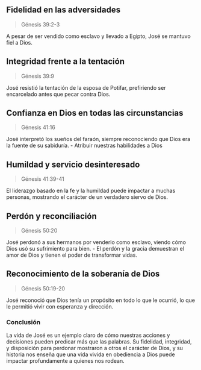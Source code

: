 ## Fidelidad en las adversidades

> Génesis 39:2-3

A pesar de ser vendido como esclavo y llevado a Egipto, José se mantuvo fiel a Dios.

## Integridad frente a la tentación

> Génesis 39:9

José resistió la tentación de la esposa de Potifar, prefiriendo ser encarcelado antes que pecar contra Dios.

## Confianza en Dios en todas las circunstancias

> Génesis 41:16

José interpretó los sueños del faraón, siempre reconociendo que Dios era la fuente de su sabiduría. - Atribuir nuestras habilidades a Dios

## Humildad y servicio desinteresado

> Génesis 41:39-41

El liderazgo basado en la fe y la humildad puede impactar a muchas personas, mostrando el carácter de un verdadero siervo de Dios.

## Perdón y reconciliación

> Génesis 50:20

José perdonó a sus hermanos por venderlo como esclavo, viendo cómo Dios usó su sufrimiento para bien. - El perdón y la gracia demuestran el amor de Dios y tienen el poder de transformar vidas.

## Reconocimiento de la soberanía de Dios

> Génesis 50:19-20

José reconoció que Dios tenía un propósito en todo lo que le ocurrió, lo que le permitió vivir con esperanza y dirección.

### Conclusión

La vida de José es un ejemplo claro de cómo nuestras acciones y decisiones pueden predicar más que las palabras. Su fidelidad, integridad, y disposición para perdonar mostraron a otros el carácter de Dios, y su historia nos enseña que una vida vivida en obediencia a Dios puede impactar profundamente a quienes nos rodean.